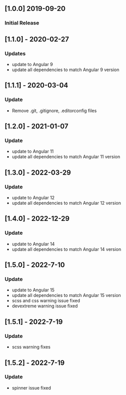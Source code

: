 ## [1.0.0] 2019-09-20
### Initial Release

## [1.1.0] - 2020-02-27
### Updates
- update to Angular 9
- update all dependencies to match Angular 9 version

## [1.1.1] - 2020-03-04
### Update
- Remove .git, .gitignore, .editorconfig files

## [1.2.0] - 2021-01-07
### Update
- update to Angular 11
- update all dependencies to match Angular 11 version

## [1.3.0] - 2022-03-29
### Update
- update to Angular 12
- update all dependencies to match Angular 12 version

## [1.4.0] - 2022-12-29
### Update
- update to Angular 14
- update all dependencies to match Angular 14 version

## [1.5.0] - 2022-7-10
### Update
- update to Angular 15
- update all dependencies to match Angular 15 version
- scss and css warning issue fixed
- devextreme warning issue fixed

## [1.5.1] - 2022-7-19
### Update
- scss warning fixes

## [1.5.2] - 2022-7-19
### Update
- spinner issue fixed